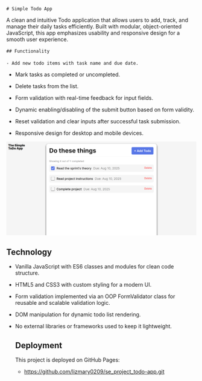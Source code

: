     # Simple Todo App

A clean and intuitive Todo application that allows users to add, track, and manage their daily tasks efficiently. Built with modular, object-oriented JavaScript, this app emphasizes usability and responsive design for a smooth user experience.

    ## Functionality

    - Add new todo items with task name and due date.

- Mark tasks as completed or uncompleted.

- Delete tasks from the list.

- Form validation with real-time feedback for input fields.

- Dynamic enabling/disabling of the submit button based on form validity.

- Reset validation and clear inputs after successful task submission.

- Responsive design for desktop and mobile devices.

![Todo-App Screentshot](image.png)

## Technology

- Vanilla JavaScript with ES6 classes and modules for clean code structure.

- HTML5 and CSS3 with custom styling for a modern UI.

- Form validation implemented via an OOP FormValidator class for reusable and scalable validation logic.

- DOM manipulation for dynamic todo list rendering.

- No external libraries or frameworks used to keep it lightweight.

  ## Deployment

  This project is deployed on GitHub Pages:

  - https://github.com/lizmary0209/se_project_todo-app.git
